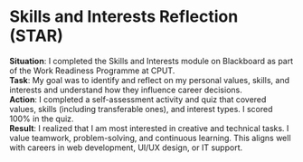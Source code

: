 # Skills and Interests Reflection (STAR)

**Situation**: I completed the Skills and Interests module on Blackboard as part of the Work Readiness Programme at CPUT.  
**Task**: My goal was to identify and reflect on my personal values, skills, and interests and understand how they influence career decisions.  
**Action**: I completed a self-assessment activity and quiz that covered values, skills (including transferable ones), and interest types. I scored 100% in the quiz.  
**Result**: I realized that I am most interested in creative and technical tasks. I value teamwork, problem-solving, and continuous learning. This aligns well with careers in web development, UI/UX design, or IT support.
